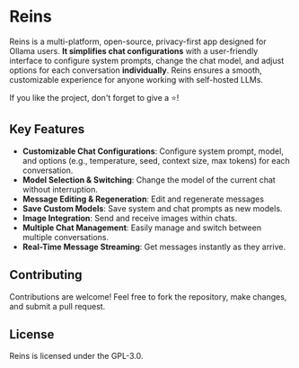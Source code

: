# Reins

Reins is a multi-platform, open-source, privacy-first app designed for Ollama users. **It simplifies chat configurations** with a user-friendly interface to configure system prompts, change the chat model, and adjust options for each conversation **individually**. Reins ensures a smooth, customizable experience for anyone working with self-hosted LLMs.

If you like the project, don't forget to give a ⭐️!

## Key Features
- **Customizable Chat Configurations**: Configure system prompt, model, and options (e.g., temperature, seed, context size, max tokens) for each conversation.
- **Model Selection & Switching**: Change the model of the current chat without interruption.
- **Message Editing & Regeneration**: Edit and regenerate messages
- **Save Custom Models**: Save system and chat prompts as new models.
- **Image Integration**: Send and receive images within chats.
- **Multiple Chat Management**: Easily manage and switch between multiple conversations.
- **Real-Time Message Streaming**: Get messages instantly as they arrive.

## Contributing
Contributions are welcome! Feel free to fork the repository, make changes, and submit a pull request.

## License
Reins is licensed under the GPL-3.0.
